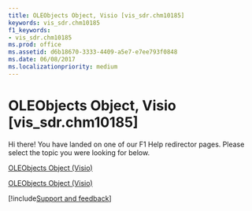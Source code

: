 ```yaml
---
title: OLEObjects Object, Visio [vis_sdr.chm10185]
keywords: vis_sdr.chm10185
f1_keywords:
- vis_sdr.chm10185
ms.prod: office
ms.assetid: d6b18670-3333-4409-a5e7-e7ee793f0848
ms.date: 06/08/2017
ms.localizationpriority: medium
---
```



# OLEObjects Object, Visio [vis_sdr.chm10185]

Hi there! You have landed on one of our F1 Help redirector pages. Please select the topic you were looking for below.

[OLEObjects Object (Visio)](https://msdn.microsoft.com/library/ba2e1021-6e32-50ea-9b53-41714e5924e3.aspx)

[OLEObjects Object (Visio)](https://msdn.microsoft.com/library/2f60aaba-4a31-a77b-45ae-5f2ee09ce6da%28Office.15%29.aspx)

[!include[Support and feedback](~/includes/feedback-boilerplate.md)]